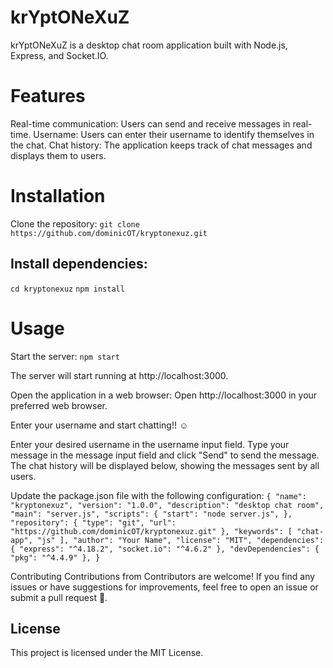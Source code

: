 # krYptONeXuZ
krYptONeXuZ is a desktop chat room application built with Node.js, Express, and Socket.IO.

# Features
Real-time communication: Users can send and receive messages in real-time.
Username: Users can enter their username to identify themselves in the chat.
Chat history: The application keeps track of chat messages and displays them to users.

# Installation
Clone the repository:
` git clone https://github.com/dominicOT/kryptonexuz.git `

## Install dependencies:
` cd kryptonexuz `
` npm install `

# Usage
Start the server:
` npm start `

The server will start running at http://localhost:3000.

Open the application in a web browser:
Open http://localhost:3000 in your preferred web browser.

Enter your username and start chatting!! ☺

Enter your desired username in the username input field.
Type your message in the message input field and click "Send" to send the message.
The chat history will be displayed below, showing the messages sent by all users.


Update the package.json file with the following configuration:
`
{
  "name": "kryptonexuz",
  "version": "1.0.0",
  "description": "desktop chat room",
  "main": "server.js",
  "scripts": {
    "start": "node server.js",
  },
  "repository": {
    "type": "git",
    "url": "https://github.com/dominicOT/kryptonexuz.git"
  },
  "keywords": [
    "chat-app",
    "js"
  ],
  "author": "Your Name",
  "license": "MIT",
  "dependencies": {
    "express": "^4.18.2",
    "socket.io": "^4.6.2"
  },
  "devDependencies": {
    "pkg": "^4.4.9"
  },
}
`

Contributing Contributions from Contributors are welcome! 
If you find any issues or have suggestions for improvements, feel free to open an issue or submit a pull request 🤗.

## License
This project is licensed under the MIT License.
